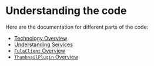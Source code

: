 # Understanding the code
 Here are the documentation for different parts of the code:
 - [Technology Overview](https://github.com/functionland/fx-files/blob/main/docs/technology-overview.md)
 - [Understanding Services](https://github.com/functionland/fx-files/blob/main/docs/class-diagram-overview.md)
 - [`FulaClient` Overview](https://github.com/functionland/fx-files/blob/main/docs/fula-client-overview.md)
 - [`ThumbnailPlugin` Overview](https://github.com/functionland/fx-files/blob/main/docs/thumbnail-plugin-overview.md)

